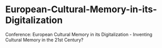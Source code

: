 # European-Cultural-Memory-in-its-Digitalization
Conference: European Cultural Memory in its Digitalization - Inventing Cultural Memory in the 21st Century?

